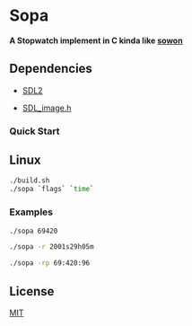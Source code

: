 # Sopa
**A Stopwatch implement in C kinda like [sowon](https://github.com/tsoding/sowon)**

## Dependencies
- [SDL2](https://www.libsdl.org/)

- [SDL_image.h](https://www.libsdl.org/projects/SDL_image/)

### Quick Start
## Linux
```bash
./build.sh
./sopa `flags` `time`
```
### Examples
```bash
./sopa 69420
```
```bash
./sopa -r 2001s29h05m
```
```bash
./sopa -rp 69:420:96
```

## License
[MIT](./LICENSE)
